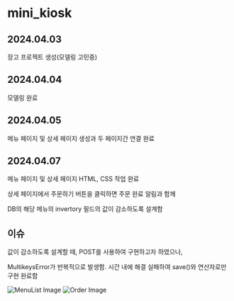 # mini_kiosk

## 2024.04.03

장고 프로젝트 생성(모델링 고민중)

## 2024.04.04

모델링 완료

## 2024.04.05

메뉴 페이지 및 상세 페이지 생성과 두 페이지간 연결 완료

## 2024.04.07

메뉴 페이지 및 상세 페이지 HTML, CSS 작업 완료

상세 페이지에서 주문하기 버튼을 클릭하면 주문 완료 알림과 함께 

DB의 해당 메뉴의 invertory 필드의 값이 감소하도록 설계함

## 이슈

값이 감소하도록 설계할 때, POST를 사용하여 구현하고자 하였으나, 

MultikeysError가 반복적으로 발생함. 시간 내에 해결 실패하여 save()와 연산자로만 구현 완료함

![MenuList Image](C:/Users/PC2301/Desktop/%EB%AF%B8%EB%8B%88%ED%82%A4%EC%98%A4%EC%8A%A4%ED%81%AC1.JPG "메뉴 리스트")
![Order Image](C:/Users/PC2301/Desktop/%EB%AF%B8%EB%8B%88%ED%82%A4%EC%98%A4%EC%8A%A4%ED%81%AC2.JPG "주문 화면")
